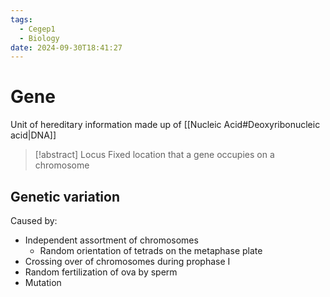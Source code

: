 ```yaml
---
tags:
  - Cegep1
  - Biology
date: 2024-09-30T18:41:27
---
```


# Gene

Unit of hereditary information made up of [[Nucleic Acid#Deoxyribonucleic acid|DNA]]

> [!abstract] Locus
> Fixed location that a gene occupies on a chromosome

## Genetic variation

Caused by:

- Independent assortment of chromosomes
	- Random orientation of tetrads on the metaphase plate
- Crossing over of chromosomes during prophase I
- Random fertilization of ova by sperm
- Mutation